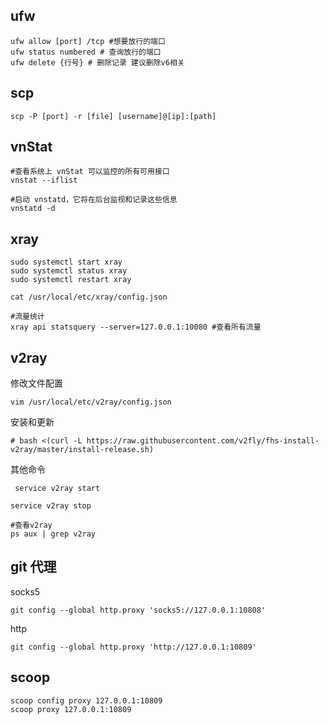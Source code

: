 ## ufw

```shell
ufw allow [port] /tcp #想要放行的端口
ufw status numbered # 查询放行的端口
ufw delete {行号} # 删除记录 建议删除v6相关
```

## scp

```shell
scp -P [port] -r [file] [username]@[ip]:[path]
```

## vnStat

```shell
#查看系统上 vnStat 可以监控的所有可用接口
vnstat --iflist

#启动 vnstatd，它将在后台监视和记录这些信息
vnstatd -d
```

## xray

```shell
sudo systemctl start xray
sudo systemctl status xray
sudo systemctl restart xray

cat /usr/local/etc/xray/config.json

#流量统计
xray api statsquery --server=127.0.0.1:10080 #查看所有流量
```

## v2ray

修改文件配置

```shell
vim /usr/local/etc/v2ray/config.json
```

安装和更新

```shell
# bash <(curl -L https://raw.githubusercontent.com/v2fly/fhs-install-v2ray/master/install-release.sh)
```

其他命令

```shell
 service v2ray start

service v2ray stop

#查看v2ray
ps aux | grep v2ray
```

## git 代理

socks5

```shell
git config --global http.proxy 'socks5://127.0.0.1:10808'
```

http

```shell
git config --global http.proxy 'http://127.0.0.1:10809'
```

## scoop

```shell
scoop config proxy 127.0.0.1:10809
scoop proxy 127.0.0.1:10809
```

